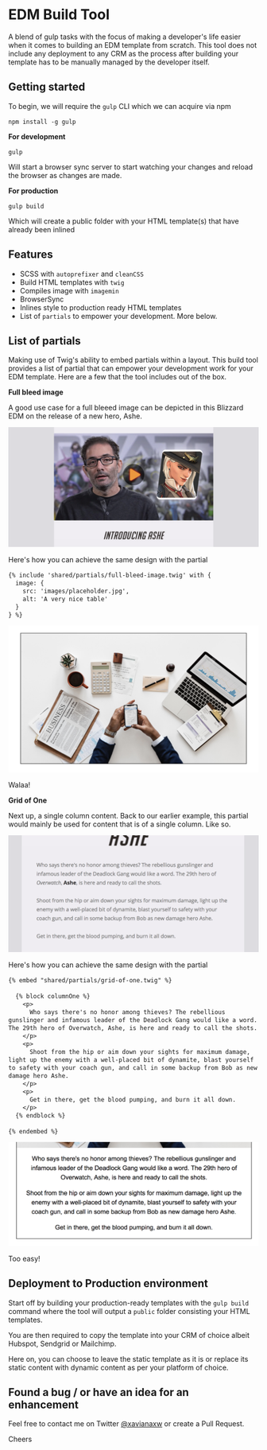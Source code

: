 # EDM Build Tool

A blend of gulp tasks with the focus of making a developer's life easier when it comes to building an EDM template from scratch. This tool does not include any deployment to any CRM as the process after building your template has to be manually managed by the developer itself.

## Getting started

To begin, we will require the `gulp` CLI which we can acquire via npm

```
npm install -g gulp
```

**For development**

```
gulp
```

Will start a browser sync server to start watching your changes and reload the browser as changes are made.

**For production**

```
gulp build
```

Which will create a public folder with your HTML template(s) that have already been inlined

## Features

- SCSS with `autoprefixer` and `cleanCSS`
- Build HTML templates with `twig`
- Compiles image with `imagemin`
- BrowserSync
- Inlines style to production ready HTML templates
- List of `partials` to empower your development. More below.

## List of partials

Making use of Twig's ability to embed partials within a layout. This build tool provides a list of partial that can empower your development work for your EDM template. Here are a few that the tool includes out of the box.

**Full bleed image**

A good use case for a full bleeed image can be depicted in this Blizzard EDM on the release of a new hero, Ashe.

![Blizzard's use of a Full Bleed Image](docs/images/introducing-ashe.png)

Here's how you can achieve the same design with the partial

```
{% include 'shared/partials/full-bleed-image.twig' with {
  image: {
    src: 'images/placeholder.jpg',
    alt: 'A very nice table'
  }
} %}
```

![Blizzard's use of a Full Bleed Image](docs/images/full-bleed-image-example.png)

Walaa!

**Grid of One**

Next up, a single column content. Back to our earlier example, this partial would mainly be used for content that is of a single column. Like so.

![Single Column Content](docs/images/blizzard-one-column-content.png)

Here's how you can achieve the same design with the partial

```
{% embed "shared/partials/grid-of-one.twig" %}

  {% block columnOne %}
    <p>
      Who says there's no honor among thieves? The rebellious gunslinger and infamous leader of the Deadlock Gang would like a word. The 29th hero of Overwatch, Ashe, is here and ready to call the shots.
    </p>
    <p>
      Shoot from the hip or aim down your sights for maximum damage, light up the enemy with a well-placed bit of dynamite, blast yourself to safety with your coach gun, and call in some backup from Bob as new damage hero Ashe.
    </p>
    <p>
      Get in there, get the blood pumping, and burn it all down.
    </p>
  {% endblock %}

{% endembed %}
```

![Single Column Content](docs/images/one-column-content-example.png)

Too easy!

## Deployment to Production environment

Start off by building your production-ready templates with the `gulp build` command where the tool will output a `public` folder consisting your HTML templates.

You are then required to copy the template into your CRM of choice albeit Hubspot, Sendgrid or Mailchimp.

Here on, you can choose to leave the static template as it is or replace its static content with dynamic content as per your platform of choice.

## Found a bug / or have an idea for an enhancement

Feel free to contact me on Twitter [@xavianaxw](https://twitter.com/xavianaxw) or create a Pull Request.

Cheers

